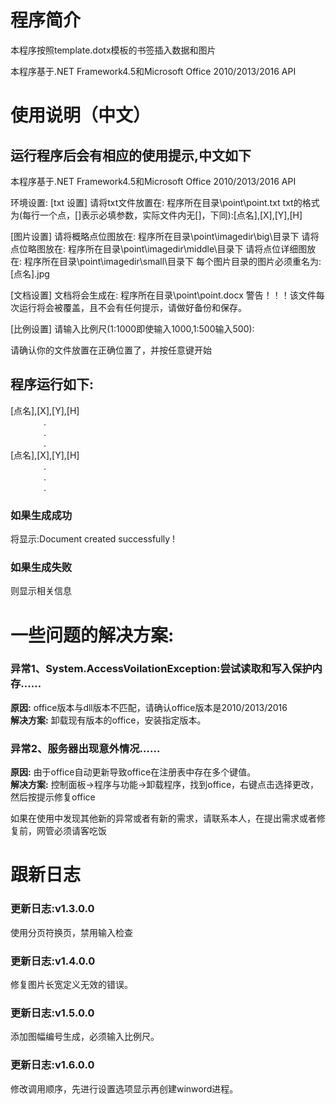 # 程序简介
本程序按照template.dotx模板的书签插入数据和图片

本程序基于.NET Framework4.5和Microsoft Office 2010/2013/2016 API
# 使用说明（中文）
## 运行程序后会有相应的使用提示,中文如下

本程序基于.NET Framework4.5和Microsoft Office 2010/2013/2016 API

环境设置:
[txt 设置]
请将txt文件放置在: 程序所在目录\point\point.txt
txt的格式为(每行一个点，[]表示必填参数，实际文件内无[]，下同):[点名],[X],[Y],[H]

[图片设置]
请将概略点位图放在: 程序所在目录\point\imagedir\big\目录下
请将点位略图放在: 程序所在目录\point\imagedir\middle\目录下
请将点位详细图放在: 程序所在目录\point\imagedir\small\目录下
每个图片目录的图片必须重名为: [点名].jpg

[文档设置]
文档将会生成在: 程序所在目录\point\point.docx
警告！！！该文件每次运行将会被覆盖，且不会有任何提示，请做好备份和保存。

[比例设置]
请输入比例尺(1:1000即使输入1000,1:500输入500):


请确认你的文件放置在正确位置了，并按任意键开始

## 程序运行如下:

[点名],[X],[Y],[H]  
&ensp;&emsp;&emsp;&emsp; .  
&ensp;&emsp;&emsp;&emsp; .  
&ensp;&emsp;&emsp;&emsp; .  
[点名],[X],[Y],[H]  
&ensp;&emsp;&emsp;&emsp; .  
&ensp;&emsp;&emsp;&emsp; .  
&ensp;&emsp;&emsp;&emsp; .  

### 如果生成成功
将显示:Document created successfully !

### 如果生成失败
则显示相关信息

# 一些问题的解决方案:
### 异常1、System.AccessVoilationException:尝试读取和写入保护内存……  
**原因:** office版本与dll版本不匹配，请确认office版本是2010/2013/2016  
**解决方案:** 卸载现有版本的office，安装指定版本。  

### 异常2、服务器出现意外情况……  
**原因:** 由于office自动更新导致office在注册表中存在多个键值。  
**解决方案:** 控制面板->程序与功能->卸载程序，找到office，右键点击选择更改，然后按提示修复office  

如果在使用中发现其他新的异常或者有新的需求，请联系本人，在提出需求或者修复前，网管必须请客吃饭  

# 跟新日志
### 更新日志:v1.3.0.0  
使用分页符换页，禁用输入检查  

### 更新日志:v1.4.0.0  
修复图片长宽定义无效的错误。  

### 更新日志:v1.5.0.0  
添加图幅编号生成，必须输入比例尺。  

### 更新日志:v1.6.0.0  
修改调用顺序，先进行设置选项显示再创建winword进程。  

